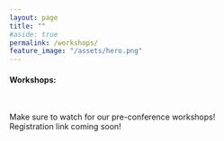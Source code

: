 ```yaml
---
layout: page
title: ""
#aside: true
permalink: /workshops/
feature_image: "/assets/hero.png"
---
```


<h4>
Workshops:
</h4>

<br/>

Make sure to watch for our pre-conference workshops!
<br/>
Registration link coming soon!